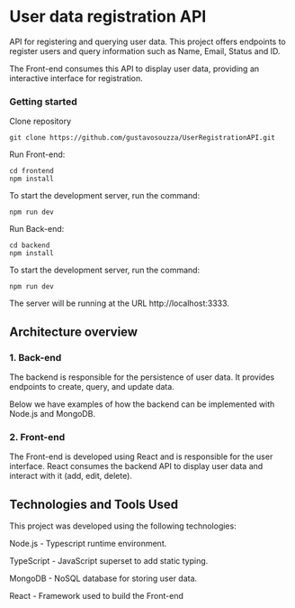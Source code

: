 # User data registration API

API for registering and querying user data. This project offers endpoints to register users and query information such as Name, Email, Status and ID.

The Front-end consumes this API to display user data, providing an interactive interface for registration.

###  Getting started


Clone repository
```
git clone https://github.com/gustavosouzza/UserRegistrationAPI.git
```

Run Front-end:

```
cd frontend
npm install
```
To start the development server, run the command:
```
npm run dev
```
Run Back-end:

```
cd backend
npm install
```
To start the development server, run the command:
```
npm run dev
```
The server will be running at the URL http://localhost:3333.


##  Architecture overview

### 1. Back-end
The backend is responsible for the persistence of user data. It provides endpoints to create, query, and update data.

Below we have examples of how the backend can be implemented with Node.js and MongoDB.

###  2. Front-end
The Front-end is developed using React and is responsible for the user interface. React consumes the backend API to display user data and interact with it (add, edit, delete).

## Technologies and Tools Used
This project was developed using the following technologies:

Node.js - Typescript runtime environment.

TypeScript - JavaScript superset to add static typing.

MongoDB - NoSQL database for storing user data.

React - Framework used to build the Front-end
